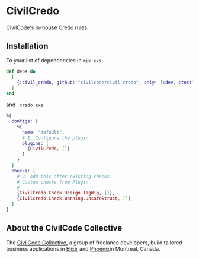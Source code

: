 # CivilCredo

CivilCode's in-house Credo rules.

## Installation

To your list of dependencies in `mix.exs`:

```elixir
def deps do
  [
    {:civil_credo, github: "civilcode/civil-credo", only: [:dev, :test], runtime: false},
  ]
end
```

and `.credo.exs`.

```elixir
%{
  configs: [
    %{
      name: "default",
      # 1. Configure the plugin
      plugins: [
        {CivilCredo, []}
      ]
    }
  ]
  checks: [
    # 2. Add this after existing checks
    # Custom checks from Plugin
    #
    {CivilCredo.Check.Design.TagWip, []},
    {CivilCredo.Check.Warning.UnsafeStruct, []}
  ]
}
```

## About the CivilCode Collective

The [CivilCode Collective](http://www.civilcode.io), a group of freelance developers, build tailored business applications 
in [Elixir](http://elixir-lang.org/) and [Phoenix](http://www.phoenixframework.org/)in Montreal, Canada.
